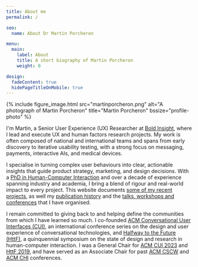 ```yaml
---
title: About me
permalink: /

seo:
  name: About Dr Martin Porcheron

menu:
  main:
    label: About
    title: A short biography of Martin Porcheron
    weight: 0

design:
  fadeContent: true
  hidePageTitleOnMobile: true
---
```


{% include figure_image.html src="martinporcheron.png" alt="A photograph of Martin Porcheron" title="Martin Porcheron" bssize="profile-photo" %}

I'm Martin, a Senior User Experience (UX) Researcher at [Bold Insight](https://boldinsight.com/ "Bold Insight"), where I lead and execute UX and human factors research projects. My work is often composed of national and international teams and spans from early discovery to iterative usability testing, with a strong focus on messaging, payments, interactive AIs, and medical devices. 

I specialise in turning complex user behaviours into clear, actionable insights that guide product strategy, marketing, and design decisions. With a [PhD in Human-Computer Interaction](/phd/) and over a decade of experience spanning industry and academia, I bring a blend of rigour and real-world impact to every project. This website documents [some of my recent projects](/portfolio/), as well my [publication history](/pubs/) and the [talks, workshops and conferences](/talks/) that I have organised.

I remain committed to giving back to and helping define the communities from which I have learned so much. I co-founded [ACM Conversational User Interfaces (CUI)](https://cui.acm.org/community/ "The Conversational User Interfaces community website"), an international conference series on the design and user experience of conversational technologies, and [Halfway to the Future (HttF)](https://www.halfwaytothefuture.net/ "Halfway to the Future symposium website"), a quinquennial symposium on the state of design and research in human-computer interaction. I was a General Chair for [ACM CUI 2023](https://cui.acm.org/2023/ "The Fifth Conference on Conversational User Interfaces") and [HttF 2019](https://www.halfwaytothefuture.net/2019/), and have served as an Associate Chair for past [ACM CSCW](https://cscw.acm.org/ "The ACM Conference on Computer-Supported Cooperative Work and Social Computing website") and [ACM CHI](https://chi.acm.org/ "The ACM Conference on Computer Human Interaction website") conferences.